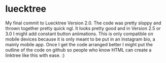 # luecktree
My final commit to Luecktree Version 2.0. The code was pretty sloppy and thrown together pretty quick ngl. It looks pretty good and in Version 2.5 or 3.0 I might add constant button aniimations. This is only compatible on mobile devices because it is only meant to be put in an Instagram bio, a mainly mobile app. Once I get the code arranged better I might put the outline of the code on github so people who know HTML can create a linktree like this with ease. :)
